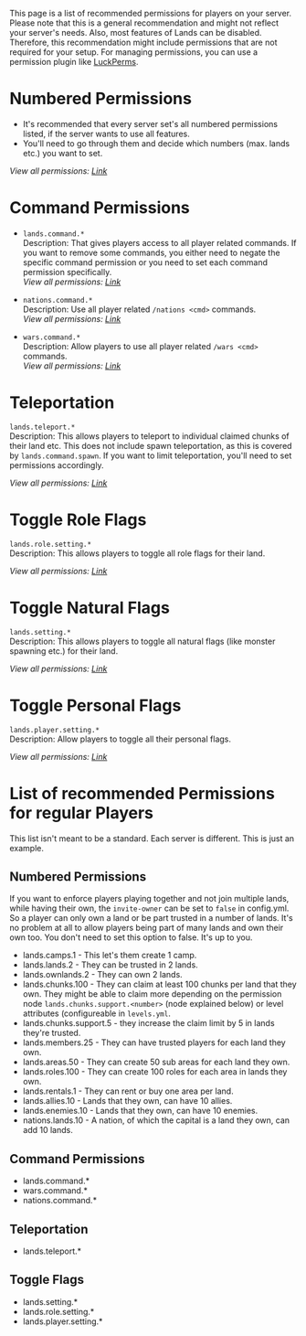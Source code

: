 This page is a list of recommended permissions for players on your server. Please note that this is a general recommendation and might not reflect your server's needs. Also, most features of Lands can be disabled. Therefore, this recommendation might include permissions that are not required for your setup. For managing permissions, you can use a permission plugin like [LuckPerms](https://www.spigotmc.org/resources/luckperms.28140/).

# Numbered Permissions
* It's recommended that every server set's all numbered permissions listed, if the server wants to use all features. 
* You'll need to go through them and decide which numbers (max. lands etc.) you want to set.

_View all permissions: [Link](https://wiki.incredibleplugins.com/lands/permissions/permissions#numbered-permissions)_

# Command Permissions

* `lands.command.*`\
Description: That gives players access to all player related commands.
If you want to remove some commands, you either need to negate the specific command permission or you need to set each command permission specifically.\
_View all permissions: [Link](../../players/Commands.md)_

* `nations.command.*`\
Description: Use all player related `/nations <cmd>` commands.\
_View all permissions: [Link](https://wiki.incredibleplugins.com/lands/for-players/commands#nations)_

* `wars.command.*`\
Description: Allow players to use all player related `/wars <cmd>` commands.\
_View all permissions: [Link](https://wiki.incredibleplugins.com/lands/for-players/commands#wars)_

# Teleportation
`lands.teleport.*`\
Description: This allows players to teleport to individual claimed chunks of their land etc. This does not include spawn teleportation, as this is covered by `lands.command.spawn`. If you want to limit teleportation, you'll need to set permissions accordingly.

_View all permissions: [Link](https://wiki.incredibleplugins.com/lands/permissions/permissions#teleportation)_

# Toggle Role Flags
`lands.role.setting.*`\
Description: This allows players to toggle all role flags for their land.

_View all permissions: [Link](https://wiki.incredibleplugins.com/lands/configuration/roles-and-their-flags#flags)_

# Toggle Natural Flags
`lands.setting.*`\
Description: This allows players to toggle all natural flags (like monster spawning etc.) for their land.

_View all permissions: [Link](https://wiki.incredibleplugins.com/lands/configuration/natural-flags#flags)_


# Toggle Personal Flags
`lands.player.setting.*`\
Description: Allow players to toggle all their personal flags.

_View all permissions: [Link](https://wiki.incredibleplugins.com/lands/configuration/player-personal-settings#available-personal-flags)_


# List of recommended Permissions for regular Players
This list isn't meant to be a standard. Each server is different. This is just an example. 

## Numbered Permissions
If you want to enforce players playing together and not join multiple lands, while having their own, the `invite-owner` can be set to `false` in config.yml. So a player can only own a land or be part trusted in a number of lands. It's no problem at all to allow players being part of many lands and own their own too. You don't need to set this option to false. It's up to you.

* lands.camps.1 - This let's them create 1 camp.
* lands.lands.2 - They can be trusted in 2 lands.
* lands.ownlands.2 - They can own 2 lands.
* lands.chunks.100 - They can claim at least 100 chunks per land that they own. They might be able to claim more depending on the permission node ``lands.chunks.support.<number>`` (node explained below) or level attributes (configureable in ``levels.yml``.
* lands.chunks.support.5 - they increase the claim limit by 5 in lands they're trusted.
* lands.members.25 - They can have trusted players for each land they own.
* lands.areas.50 - They can create 50 sub areas for each land they own.
* lands.roles.100 - They can create 100 roles for each area in lands they own.
* lands.rentals.1 - They can rent or buy one area per land.
* lands.allies.10 - Lands that they own, can have 10 allies.
* lands.enemies.10 - Lands that they own, can have 10 enemies.
* nations.lands.10 - A nation, of which the capital is a land they own, can add 10 lands.
## Command Permissions
* lands.command.*
* wars.command.*
* nations.command.*
## Teleportation
* lands.teleport.*
## Toggle Flags
* lands.setting.*
* lands.role.setting.*
* lands.player.setting.*
